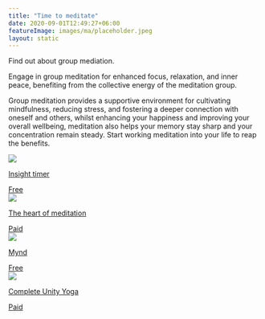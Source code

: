 ```yaml
---
title: "Time to meditate"
date: 2020-09-01T12:49:27+06:00
featureImage: images/ma/placeholder.jpeg
layout: static
---
```


Find out about group mediation.

Engage in group meditation for enhanced focus, relaxation, and inner peace, benefiting from the collective energy of the meditation group.

Group meditation provides a supportive environment for cultivating mindfulness, reducing stress, and fostering a deeper connection with oneself and others, whilst enhancing your happiness and improving your overall wellbeing, meditation also helps your memory stay sharp and your concentration remain steady. Start working meditation into your life to reap the benefits.

<a class="ma-link" href="https://insighttimer.com/"><div class="ma-card"><div class="ma-icon"><img src ="/images/icon-check.png"/></div><div class="ma-name"><p>Insight timer</p></div><div class="ma-paid-text"><span>Free</span></div></div></a><a class="ma-link" href="https://theartofmeditation.org/meditation-courses"><div class="ma-card"><div class="ma-icon"><img src ="/images/icon-pound.png"/></div><div class="ma-name"><p>The heart of meditation</p></div><div class="ma-paid-text"><span>Paid</span></div></div></a><a class="ma-link" href="https://www.mynd.uk/blog/10-reasons-to-join-a-meditation-group"><div class="ma-card"><div class="ma-icon"><img src ="/images/icon-check.png"/></div><div class="ma-name"><p>Mynd</p></div><div class="ma-paid-text"><span>Free </span></div></div></a><a class="ma-link" href="https://www.awin1.com/cread.php?awinmid=29057&awinaffid=1198638&ued=https%3A%2F%2Fcompleteunityyoga.com%2F"><div class="ma-card"><div class="ma-icon"><img src ="/images/icon-pound.png"/></div><div class="ma-name"><p>Complete Unity Yoga</p></div><div class="ma-paid-text"><span>Paid</span></div></div></a>  

<br/><br/>






